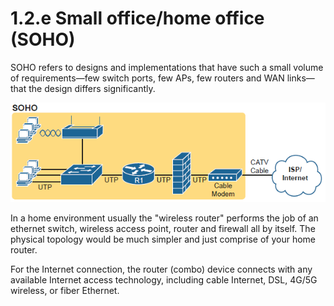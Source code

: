 # 1.2.e Small office/home office \(SOHO\)

SOHO refers to designs and implementations that have such a small volume of requirements—few switch ports, few APs, few routers and WAN links—that the design differs significantly.

![Logcal network topology of a SOHO](../../.gitbook/assets/image%20%2814%29.png)

In a home environment usually the "wireless router" performs the job of an ethernet switch, wireless access point, router and firewall all by itself. The physical topology would be much simpler and just comprise of your home router.

For the Internet connection, the router \(combo\) device connects with any available Internet access technology, including cable Internet, DSL, 4G/5G wireless, or fiber Ethernet.





